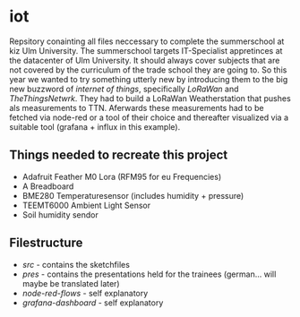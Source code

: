 # iot

Repsitory conainting all files neccessary to complete the summerschool at kiz Ulm University.
The summerschool targets IT-Specialist appretinces at the datacenter of Ulm University. It should always cover subjects that are not covered by the curriculum of the trade school they are going to. So this year we wanted to try something utterly new by introducing them to the big new buzzword of *internet of things*, specifically *LoRaWan* and *TheThingsNetwrk*.
They had to build a LoRaWan Weatherstation that pushes als measurements to TTN. Aferwards these measurements had to be fetched via node-red or a tool of their choice and thereafter visualized via a suitable tool (grafana + influx in this example).

## Things needed to recreate this project
* Adafruit Feather M0 Lora (RFM95 for eu Frequencies)
* A Breadboard
* BME280 Temperaturesensor (includes humidity + pressure)
* TEEMT6000 Ambient Light Sensor
* Soil humidity sendor

## Filestructure

* *src* - contains the sketchfiles
* *pres* - contains the presentations held for the trainees (german... will maybe be translated later)
* *node-red-flows* - self explanatory
* *grafana-dashboard* - self explanatory
